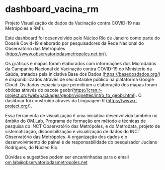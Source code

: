 # dashboard_vacina_rm
Projeto Visualização de dados da Vacinação contra COVID-19 nas Metrópoles e RM's

Este dashboard foi desenvolvido pelo Núcleo Rio de Janeiro como parte do Dossiê Covid-19 elaborado por pesquisadores da Rede Nacional do Observatório das Metrópoles (https://www.observatoriodasmetropoles.net.br/).

Os gráficos e mapas foram elaborados com informações dos Microdados da Campanha Nacional de Vacinação contra COVID-19 do Ministério da Saúde, tratados pela iniciativa Base dos Dados (https://basedosdados.org/) e disponibilizados através de seu datalake público na plataforma Google Cloud. Os dados espaciais que permitiram a elaboração dos mapas foram obtidas através do pacote geobr(https://cran.r-project.org/web/packages/geobr/vignettes/intro_to_geobr.html). O dashboar foi construído através da Linguagem R (https://www.r-project.org/).

Essa ferramenta de visualização é uma iniciativa desenvolvida também no âmbito do OM.Lab, Programa de formação em método e técnicas de pesquisa do INCT Observatório das Metrópoles, e do Metrodata, projeto de sistematização, disponibilização e visualização de dados do INCT Observatório das Metrópoles. A organização dos dados e o desenvolvimento do painel é de responsabilidade do pesquisador Juciano Rodrigues, do Núcleo Rio.

Dúvidas e sugestões podem ser encaminhadas para o email om.lab@observatoriodasmetropoles.net


